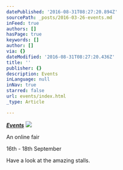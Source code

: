 ```yaml
---
datePublished: '2016-08-31T08:27:20.894Z'
sourcePath: _posts/2016-03-26-events.md
inFeed: true
authors: []
hasPage: true
keywords: []
author: []
via: {}
dateModified: '2016-08-31T08:27:20.436Z'
title: ''
publisher: {}
description: Events
inLanguage: null
inNav: true
starred: false
url: events/index.html
_type: Article

---
```

_**[Events][0]**_
![](https://the-grid-user-content.s3-us-west-2.amazonaws.com/c7eab0ec-d28e-4df1-9b5f-4bee6087d945.jpg)

An online fair

16th - 18th September

Have a look at the amazing stalls.

[0]: null